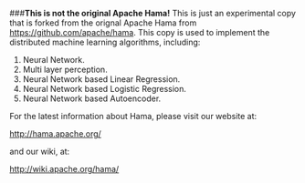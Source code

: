 ###**This is not the original Apache Hama!**
This is just an experimental copy that is forked from the orignal Apache Hama from https://github.com/apache/hama.
This copy is used to implement the distributed machine learning algorithms, including:

1. Neural Network.
1. Multi layer perception.
2. Neural Network based Linear Regression.
3. Neural Network based Logistic Regression.
4. Neural Network based Autoencoder.


For the latest information about Hama, please visit our website at:

   http://hama.apache.org/

and our wiki, at:

   http://wiki.apache.org/hama/

